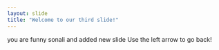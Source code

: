 ```yaml
---
layout: slide
title: "Welcome to our third slide!"
---
```

you are funny sonali and added new slide
Use the left arrow to go back!
